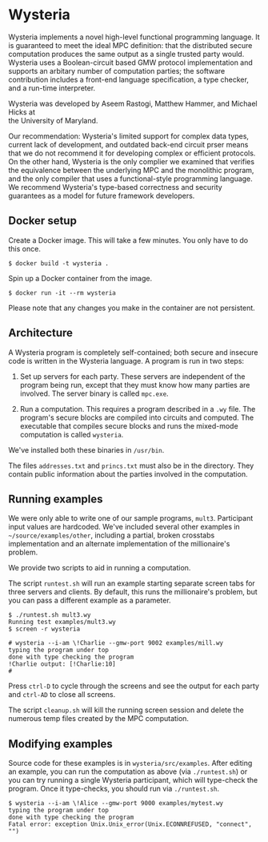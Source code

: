 # Wysteria

Wysteria implements a novel high-level functional programming language. It is guaranteed to meet the ideal MPC definition: that the distributed secure computation produces the same output as a single trusted party would. Wysteria uses a Boolean-circuit based GMW protocol implementation and supports an arbitary number of computation parties; the software contribution includes a front-end language specification, a type checker, and a run-time interpreter.

Wysteria was developed by Aseem Rastogi, Matthew Hammer, and Michael Hicks at       
the University of Maryland.

Our recommendation: Wysteria's limited support for complex data types, current lack of development, and outdated back-end circuit prser means that we do not recommend it for developing complex or efficient protocols. On the other hand, Wysteria is the only complier we examined that verifies the equivalence between the underlying MPC and the monolithic program, and the only compiler that uses a functional-style programming language. 
We recommend Wysteria's type-based correctness and security guarantees as a model for future framework developers.

## Docker setup

Create a Docker image. This will take a few minutes. You only have to do this once.
```
$ docker build -t wysteria .
```
Spin up a Docker container from the image.
```
$ docker run -it --rm wysteria
```
Please note that any changes you make in the container are not persistent.

## Architecture
A Wysteria program is completely self-contained; both secure and insecure code
is written in the Wysteria language. A program is run in two steps:

1. Set up servers for each party. These servers are independent of the program being run, except that they must know how many parties are involved. The server binary is called `mpc.exe`.

2. Run a computation. This requires a program described in a `.wy` file. The program's secure blocks are compiled into circuits and computed. The executable that compiles secure blocks and runs the mixed-mode computation is called `wysteria`.

We've installed both these binaries in `/usr/bin`. 

The files `addresses.txt` and `princs.txt` must also be in the directory. They contain public information about the parties involved in the computation.

## Running examples

We were only able to write one of our sample programs, `mult3`. Participant input values are hardcoded. We've included several other examples in `~/source/examples/other`, including a partial, broken crosstabs implementation and an alternate implementation of the millionaire's problem.

We provide two scripts to aid in running a computation.
                                                                                    
The script `runtest.sh` will run an example starting separate screen tabs for three servers and clients. By default, this runs the millionaire's problem, but you can pass a different example as a parameter.
```
$ ./runtest.sh mult3.wy
Running test examples/mult3.wy
$ screen -r wysteria

# wysteria --i-am \!Charlie --gmw-port 9002 examples/mill.wy
typing the program under top
done with type checking the program
!Charlie output: [!Charlie:10]
# 
```
Press `ctrl-D` to cycle through the screens and see the output for each party and `ctrl-AD` to close all screens.

The script `cleanup.sh` will kill the running screen session and delete the numerous temp files created by the MPC computation.

## Modifying examples

Source code for these examples is in `wysteria/src/examples`. After editing an example, you can run the computation as above (via `./runtest.sh`) or you can try running a single Wysteria participant, which will type-check the program. Once it type-checks, you should run via `./runtest.sh`.
```
$ wysteria --i-am \!Alice --gmw-port 9000 examples/mytest.wy
typing the program under top
done with type checking the program
Fatal error: exception Unix.Unix_error(Unix.ECONNREFUSED, "connect", "")
```
